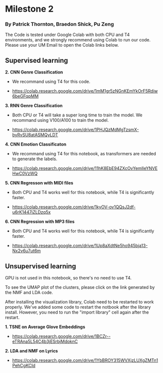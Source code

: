 # Milestone 2

### By Patrick Thornton, Braedon Shick, Pu Zeng

The Code is tested under Google Colab with both CPU and T4 environments, and we strongly recommend using Colab to run our code. Please use your UM Email to open the Colab links below.

## Supervised learning

**2. CNN Genre Classification**
- We recommand using T4 for this code.

- https://colab.research.google.com/drive/1mM1gr5zNGnKEmYkOrF5Rdiw6beGFqpMM

**3. RNN Genre Classification**
- Both CPU or T4 will take a super long time to train the model. We recommand using V100/A100 to train the model.

- https://colab.research.google.com/drive/1PHJQzMdMgTzsmX-byRvSU8atASMQyLDT

**4. CNN Emotion Classificaton**
- We recommand using T4 for this notebook, as transformers are needed to generate the labels.

- https://colab.research.google.com/drive/11hK8EbE94ZXcOvYemIleYNVEHwC0VzWQ

**5. CNN Regresson with MIDI files**
- Both CPU and T4 works well for this notebook, while T4 is significantly faster.

- https://colab.research.google.com/drive/1kyOV-ov1QQsJ2df-u6rK1447iZLDzq5x

**6. CNN Regression with MP3 files**
- Both CPU and T4 works well for this notebook, while T4 is significantly faster.

- https://colab.research.google.com/drive/1Up8aXdtNe5ho945bja13-Nx2v6u7ut6m

## Unsupervised learning
GPU is not used in this notebook, so there's no need to use T4.

To see the UMAP plot of the clusters, please click on the link generated by the NMF and LDA code.

After installing the visualization library, Colab need to be restarted to work properly. We've added some code to restart the notbook after the library install. However, you need to run the "import library" cell again after the restart.

**1. TSNE on Average Glove Embeddings**
- https://colab.research.google.com/drive/1BCZr--eTRAna5L54C4b3jESrbjMdoknC

**2. LDA and NMF on Lyrics**
- https://colab.research.google.com/drive/1YbBROY315WVXjzLUXgZMTn1PehCgKCId